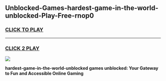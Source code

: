 
## Unblocked-Games-hardest-game-in-the-world-unblocked-Play-Free-rnop0
<h3>
<a href="https://premium76.site?title=hardest-game-in-the-world-unblocked&ref=18A1">CLICK TO PLAY</a></h3>
<hr>

<h3>
<a href="https://premium76.site?title=hardest-game-in-the-world-unblocked&ref=18A1">CLICK 2 PLAY</a>
  
</h3>

<a href="https://premium76.site?title=hardest-game-in-the-world-unblocked&ref=18A1"><img src="https://clearcache.store/games.png"></a>


**hardest-game-in-the-world-unblocked games unblocked: Your Gateway to Fun and Accessible Online Gaming**
